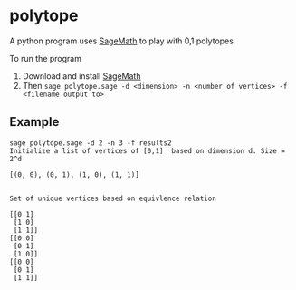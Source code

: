 # polytope

A python program uses [SageMath](https://www.sagemath.org/) to play with 0,1 polytopes

To run the program
1. Download and install [SageMath](https://doc.sagemath.org/html/en/installation/)
2. Then `sage polytope.sage -d <dimension> -n <number of vertices> -f <filename output to>`


## Example
```
sage polytope.sage -d 2 -n 3 -f results2
Initialize a list of vertices of [0,1]  based on dimension d. Size = 2^d 

[(0, 0), (0, 1), (1, 0), (1, 1)]


Set of unique vertices based on equivlence relation 

[[0 1]
 [1 0]
 [1 1]]
[[0 0]
 [0 1]
 [1 0]]
[[0 0]
 [0 1]
 [1 1]]
```
